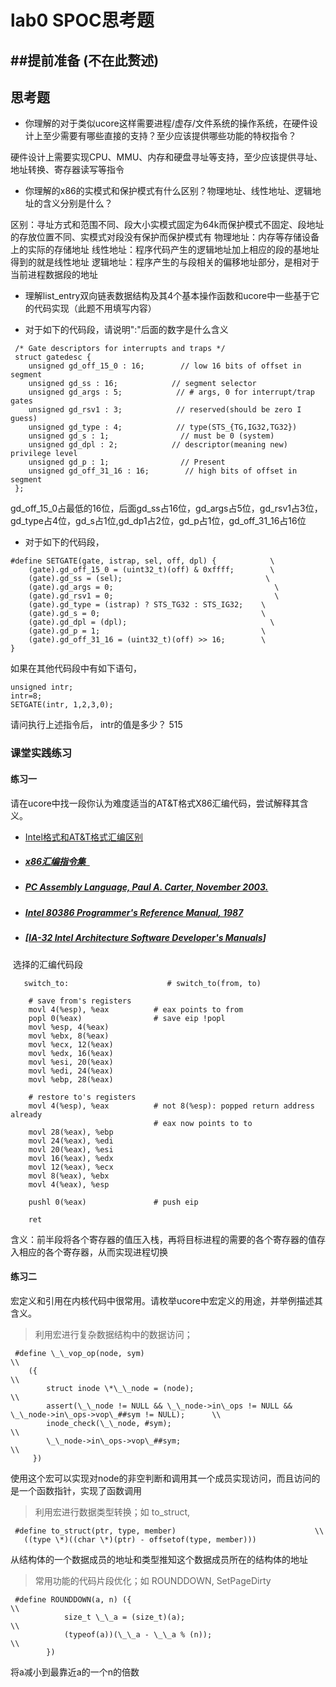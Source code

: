 # lab0 SPOC思考题

##**提前准备**
(不在此赘述)
---

## 思考题

- 你理解的对于类似ucore这样需要进程/虚存/文件系统的操作系统，在硬件设计上至少需要有哪些直接的支持？至少应该提供哪些功能的特权指令？

硬件设计上需要实现CPU、MMU、内存和硬盘寻址等支持，至少应该提供寻址、地址转换、寄存器读写等指令

- 你理解的x86的实模式和保护模式有什么区别？物理地址、线性地址、逻辑地址的含义分别是什么？

区别：寻址方式和范围不同、段大小实模式固定为64k而保护模式不固定、段地址的存放位置不同、实模式对段没有保护而保护模式有
物理地址：内存等存储设备上的实际的存储地址
线性地址：程序代码产生的逻辑地址加上相应的段的基地址得到的就是线性地址
逻辑地址：程序产生的与段相关的偏移地址部分，是相对于当前进程数据段的地址

- 理解list_entry双向链表数据结构及其4个基本操作函数和ucore中一些基于它的代码实现（此题不用填写内容）

- 对于如下的代码段，请说明":"后面的数字是什么含义
```
 /* Gate descriptors for interrupts and traps */
 struct gatedesc {
    unsigned gd_off_15_0 : 16;        // low 16 bits of offset in segment
    unsigned gd_ss : 16;            // segment selector
    unsigned gd_args : 5;            // # args, 0 for interrupt/trap gates
    unsigned gd_rsv1 : 3;            // reserved(should be zero I guess)
    unsigned gd_type : 4;            // type(STS_{TG,IG32,TG32})
    unsigned gd_s : 1;                // must be 0 (system)
    unsigned gd_dpl : 2;            // descriptor(meaning new) privilege level
    unsigned gd_p : 1;                // Present
    unsigned gd_off_31_16 : 16;        // high bits of offset in segment
 };
```
gd_off_15_0占最低的16位，后面gd_ss占16位，gd_args占5位，gd_rsv1占3位，gd_type占4位，gd_s占1位,gd_dp1占2位，gd_p占1位，gd_off_31_16占16位

- 对于如下的代码段，

```
#define SETGATE(gate, istrap, sel, off, dpl) {            \
    (gate).gd_off_15_0 = (uint32_t)(off) & 0xffff;        \
    (gate).gd_ss = (sel);                                \
    (gate).gd_args = 0;                                    \
    (gate).gd_rsv1 = 0;                                    \
    (gate).gd_type = (istrap) ? STS_TG32 : STS_IG32;    \
    (gate).gd_s = 0;                                    \
    (gate).gd_dpl = (dpl);                                \
    (gate).gd_p = 1;                                    \
    (gate).gd_off_31_16 = (uint32_t)(off) >> 16;        \
}
```
如果在其他代码段中有如下语句，
```
unsigned intr;
intr=8;
SETGATE(intr, 1,2,3,0);
```
请问执行上述指令后， intr的值是多少？
515

### 课堂实践练习

#### 练习一

请在ucore中找一段你认为难度适当的AT&T格式X86汇编代码，尝试解释其含义。

  - [Intel格式和AT&T格式汇编区别](http://www.cnblogs.com/hdk1993/p/4820353.html)

  - ##### [x86汇编指令集  ](http://hiyyp1234.blog.163.com/blog/static/67786373200981811422948/)

  - ##### [PC Assembly Language, Paul A. Carter, November 2003.](https://pdos.csail.mit.edu/6.828/2016/readings/pcasm-book.pdf)

  - ##### [*Intel 80386 Programmer's Reference Manual*, 1987](https://pdos.csail.mit.edu/6.828/2016/readings/i386/toc.htm)

  - ##### [[IA-32 Intel Architecture Software Developer's Manuals](http://www.intel.com/content/www/us/en/processors/architectures-software-developer-manuals.html)]
  选择的汇编代码段
```
   switch_to:                      # switch_to(from, to)

    # save from's registers
    movl 4(%esp), %eax          # eax points to from
    popl 0(%eax)                # save eip !popl
    movl %esp, 4(%eax)
    movl %ebx, 8(%eax)
    movl %ecx, 12(%eax)
    movl %edx, 16(%eax)
    movl %esi, 20(%eax)
    movl %edi, 24(%eax)
    movl %ebp, 28(%eax)

    # restore to's registers
    movl 4(%esp), %eax          # not 8(%esp): popped return address already
                                # eax now points to to
    movl 28(%eax), %ebp
    movl 24(%eax), %edi
    movl 20(%eax), %esi
    movl 16(%eax), %edx
    movl 12(%eax), %ecx
    movl 8(%eax), %ebx
    movl 4(%eax), %esp

    pushl 0(%eax)               # push eip

    ret
```

含义：前半段将各个寄存器的值压入栈，再将目标进程的需要的各个寄存器的值存入相应的各个寄存器，从而实现进程切换

#### 练习二

宏定义和引用在内核代码中很常用。请枚举ucore中宏定义的用途，并举例描述其含义。

> 利用宏进行复杂数据结构中的数据访问；
 
```
 #define \_\_vop_op(node, sym)                                                                         \\
    ({                                                                                              \\
        struct inode \*\_\_node = (node);                                                              \\
        assert(\_\_node != NULL && \_\_node->in\_ops != NULL && \_\_node->in\_ops->vop\_##sym != NULL);      \\
        inode_check(\_\_node, #sym);                                                                  \\
        \_\_node->in\_ops->vop\_##sym;                                                                  \\
     })
```
 使用这个宏可以实现对node的非空判断和调用其一个成员实现访问，而且访问的是一个函数指针，实现了函数调用
 
> 利用宏进行数据类型转换；如 to_struct, 
 
```
 #define to_struct(ptr, type, member)                               \\
   ((type \*)((char \*)(ptr) - offsetof(type, member)))
```
 从结构体的一个数据成员的地址和类型推知这个数据成员所在的结构体的地址
 
> 常用功能的代码片段优化；如  ROUNDDOWN, SetPageDirty
 
```
 #define ROUNDDOWN(a, n) ({                                          \\
            size_t \_\_a = (size_t)(a);                               \\
            (typeof(a))(\_\_a - \_\_a % (n));                           \\
        })
```
 将a减小到最靠近a的一个n的倍数
